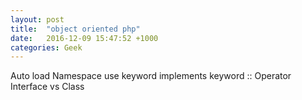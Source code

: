 ```yaml
---
layout: post
title:  "object oriented php"
date:   2016-12-09 15:47:52 +1000
categories: Geek
---
```


Auto load
Namespace
use keyword
implements keyword
:: Operator
Interface vs Class